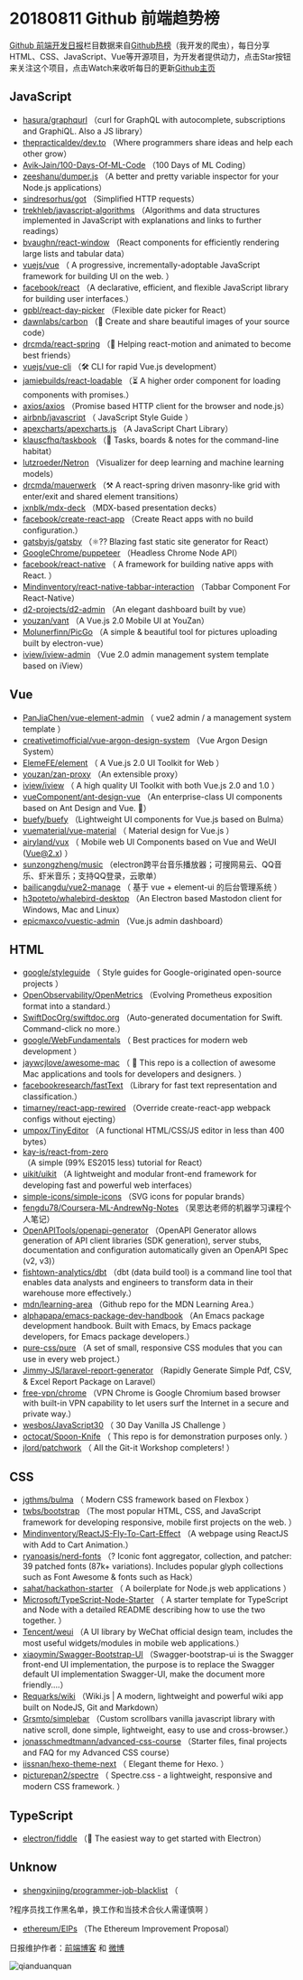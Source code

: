 # 20180811 Github 前端趋势榜

[Github 前端开发日报](http://caibaojian.com/c/news)栏目数据来自[Github热榜](http://news.caibaojian.com/)（我开发的爬虫），每日分享HTML、CSS、JavaScript、Vue等开源项目，为开发者提供动力，点击Star按钮来关注这个项目，点击Watch来收听每日的更新[Github主页](https://github.com/kujian/githubTrending)
## JavaScript

* [hasura/graphqurl](https://github.com/hasura/graphqurl) （curl for GraphQL with autocomplete, subscriptions and GraphiQL. Also a JS library）
* [thepracticaldev/dev.to](https://github.com/thepracticaldev/dev.to) （Where programmers share ideas and help each other grow）
* [Avik-Jain/100-Days-Of-ML-Code](https://github.com/Avik-Jain/100-Days-Of-ML-Code) （100 Days of ML Coding）
* [zeeshanu/dumper.js](https://github.com/zeeshanu/dumper.js) （A better and pretty variable inspector for your Node.js applications）
* [sindresorhus/got](https://github.com/sindresorhus/got) （Simplified HTTP requests）
* [trekhleb/javascript-algorithms](https://github.com/trekhleb/javascript-algorithms) （Algorithms and data structures implemented in JavaScript with explanations and links to further readings）
* [bvaughn/react-window](https://github.com/bvaughn/react-window) （React components for efficiently rendering large lists and tabular data）
* [vuejs/vue](https://github.com/vuejs/vue) （
        A progressive, incrementally-adoptable JavaScript framework for building UI on the web.
      ）
* [facebook/react](https://github.com/facebook/react) （A declarative, efficient, and flexible JavaScript library for building user interfaces.）
* [gpbl/react-day-picker](https://github.com/gpbl/react-day-picker) （Flexible date picker for React）
* [dawnlabs/carbon](https://github.com/dawnlabs/carbon) （🎨 Create and share beautiful images of your source code）
* [drcmda/react-spring](https://github.com/drcmda/react-spring) （🙌 Helping react-motion and animated to become best friends）
* [vuejs/vue-cli](https://github.com/vuejs/vue-cli) （🛠️ CLI for rapid Vue.js development）
* [jamiebuilds/react-loadable](https://github.com/jamiebuilds/react-loadable) （⏳ A higher order component for loading components with promises.）
* [axios/axios](https://github.com/axios/axios) （Promise based HTTP client for the browser and node.js）
* [airbnb/javascript](https://github.com/airbnb/javascript) （
        JavaScript Style Guide
      ）
* [apexcharts/apexcharts.js](https://github.com/apexcharts/apexcharts.js) （A JavaScript Chart Library）
* [klauscfhq/taskbook](https://github.com/klauscfhq/taskbook) （📓 Tasks, boards &amp; notes for the command-line habitat）
* [lutzroeder/Netron](https://github.com/lutzroeder/Netron) （Visualizer for deep learning and machine learning models）
* [drcmda/mauerwerk](https://github.com/drcmda/mauerwerk) （⚒ A react-spring driven masonry-like grid with enter/exit and shared element transitions）
* [jxnblk/mdx-deck](https://github.com/jxnblk/mdx-deck) （MDX-based presentation decks）
* [facebook/create-react-app](https://github.com/facebook/create-react-app) （Create React apps with no build configuration.）
* [gatsbyjs/gatsby](https://github.com/gatsbyjs/gatsby) （⚛️?? Blazing fast static site generator for React）
* [GoogleChrome/puppeteer](https://github.com/GoogleChrome/puppeteer) （Headless Chrome Node API）
* [facebook/react-native](https://github.com/facebook/react) （
        A framework for building native apps with React.
      ）
* [Mindinventory/react-native-tabbar-interaction](https://github.com/Mindinventory/react-native-tabbar-interaction) （Tabbar Component For React-Native）
* [d2-projects/d2-admin](https://github.com/d2-projects/d2-admin) （An elegant dashboard built by vue）
* [youzan/vant](https://github.com/youzan/vant) （A Vue.js 2.0 Mobile UI at YouZan）
* [Molunerfinn/PicGo](https://github.com/Molunerfinn/PicGo) （A simple &amp; beautiful tool for pictures uploading built by electron-vue）
* [iview/iview-admin](https://github.com/iview/iview-admin) （Vue 2.0 admin management system template based on iView）

## Vue

* [PanJiaChen/vue-element-admin](https://github.com/PanJiaChen/vue-element-admin) （
        vue2 admin / a management system template
      ）
* [creativetimofficial/vue-argon-design-system](https://github.com/creativetimofficial/vue-argon-design-system) （Vue Argon Design System）
* [ElemeFE/element](https://github.com/ElemeFE/element) （
        A Vue.js 2.0 UI Toolkit for Web
      ）
* [youzan/zan-proxy](https://github.com/youzan/zan-proxy) （An extensible proxy）
* [iview/iview](https://github.com/iview/iview) （
        A high quality UI Toolkit with both Vue.js 2.0 and 1.0
      ）
* [vueComponent/ant-design-vue](https://github.com/vueComponent/ant-design-vue) （An enterprise-class UI components based on Ant Design and Vue. 🐜）
* [buefy/buefy](https://github.com/buefy/buefy) （Lightweight UI components for Vue.js based on Bulma）
* [vuematerial/vue-material](https://github.com/vuematerial/vue-material) （
        Material design for Vue.js
      ）
* [airyland/vux](https://github.com/airyland/vux) （
        Mobile web UI Components based on Vue and WeUI (Vue@2.x)
      ）
* [sunzongzheng/music](https://github.com/sunzongzheng/music) （electron跨平台音乐播放器；可搜网易云、QQ音乐、虾米音乐；支持QQ登录，云歌单）
* [bailicangdu/vue2-manage](https://github.com/bailicangdu/vue2-manage) （
        基于 vue + element-ui 的后台管理系统
      ）
* [h3poteto/whalebird-desktop](https://github.com/h3poteto/whalebird-desktop) （An Electron based Mastodon client for Windows, Mac and Linux）
* [epicmaxco/vuestic-admin](https://github.com/epicmaxco/vuestic-admin) （Vue.js admin dashboard）

## HTML

* [google/styleguide](https://github.com/google/styleguide) （
        Style guides for Google-originated open-source projects
      ）
* [OpenObservability/OpenMetrics](https://github.com/OpenObservability/OpenMetrics) （Evolving Prometheus exposition format into a standard.）
* [SwiftDocOrg/swiftdoc.org](https://github.com/SwiftDocOrg/swiftdoc.org) （Auto-generated documentation for Swift. Command-click no more.）
* [google/WebFundamentals](https://github.com/google/WebFundamentals) （
        Best practices for modern web development
      ）
* [jaywcjlove/awesome-mac](https://github.com/jaywcjlove/awesome-mac) （
         This repo is a collection of awesome Mac applications and tools for developers and designers.
      ）
* [facebookresearch/fastText](https://github.com/facebookresearch/fastText) （Library for fast text representation and classification.）
* [timarney/react-app-rewired](https://github.com/timarney/react-app-rewired) （Override create-react-app webpack configs without ejecting）
* [umpox/TinyEditor](https://github.com/umpox/TinyEditor) （A functional HTML/CSS/JS editor in less than 400 bytes）
* [kay-is/react-from-zero](https://github.com/kay-is/react-from-zero) （A simple (99% ES2015 less) tutorial for React）
* [uikit/uikit](https://github.com/uikit/uikit) （A lightweight and modular front-end framework for developing fast and powerful web interfaces）
* [simple-icons/simple-icons](https://github.com/simple-icons/simple-icons) （SVG icons for popular brands）
* [fengdu78/Coursera-ML-AndrewNg-Notes](https://github.com/fengdu78/Coursera-ML-AndrewNg-Notes) （吴恩达老师的机器学习课程个人笔记）
* [OpenAPITools/openapi-generator](https://github.com/OpenAPITools/openapi-generator) （OpenAPI Generator allows generation of API client libraries (SDK generation), server stubs, documentation and configuration automatically given an OpenAPI Spec (v2, v3)）
* [fishtown-analytics/dbt](https://github.com/fishtown-analytics/dbt) （dbt (data build tool) is a command line tool that enables data analysts and engineers to transform data in their warehouse more effectively.）
* [mdn/learning-area](https://github.com/mdn/learning-area) （Github repo for the MDN Learning Area.）
* [alphapapa/emacs-package-dev-handbook](https://github.com/alphapapa/emacs-package-dev-handbook) （An Emacs package development handbook. Built with Emacs, by Emacs package developers, for Emacs package developers.）
* [pure-css/pure](https://github.com/pure-css/pure) （A set of small, responsive CSS modules that you can use in every web project.）
* [Jimmy-JS/laravel-report-generator](https://github.com/Jimmy-JS/laravel-report-generator) （Rapidly Generate Simple Pdf, CSV, &amp; Excel Report Package on Laravel）
* [free-vpn/chrome](https://github.com/free-vpn/chrome) （VPN Chrome is Google Chromium based browser with built-in VPN capability to let users surf the Internet in a secure and private way.）
* [wesbos/JavaScript30](https://github.com/wesbos/JavaScript30) （
        30 Day Vanilla JS Challenge
      ）
* [octocat/Spoon-Knife](https://github.com/octocat/Spoon-Knife) （
        This repo is for demonstration purposes only.
      ）
* [jlord/patchwork](https://github.com/jlord/patchwork) （
        All the Git-it Workshop completers! 
      ）

## CSS

* [jgthms/bulma](https://github.com/jgthms/bulma) （
        Modern CSS framework based on Flexbox
      ）
* [twbs/bootstrap](https://github.com/twbs/bootstrap) （The most popular HTML, CSS, and JavaScript framework for developing responsive, mobile first projects on the web.
      ）
* [Mindinventory/ReactJS-Fly-To-Cart-Effect](https://github.com/Mindinventory/ReactJS-Fly-To-Cart-Effect) （A webpage using ReactJS with Add to Cart Animation.）
* [ryanoasis/nerd-fonts](https://github.com/ryanoasis/nerd-fonts) （? Iconic font aggregator, collection, and patcher: 39 patched fonts (87k+ variations). Includes popular glyph collections such as Font Awesome &amp; fonts such as Hack）
* [sahat/hackathon-starter](https://github.com/sahat/hackathon-starter) （
        A boilerplate for Node.js web applications
      ）
* [Microsoft/TypeScript-Node-Starter](https://github.com/Microsoft/TypeScript-Node-Starter) （
        A starter template for TypeScript and Node with a detailed README describing how to use the two together.
      ）
* [Tencent/weui](https://github.com/Tencent/weui) （A UI library by WeChat official design team, includes the most useful widgets/modules in mobile web applications.）
* [xiaoymin/Swagger-Bootstrap-UI](https://github.com/xiaoymin/Swagger-Bootstrap-UI) （Swagger-bootstrap-ui is the Swagger front-end UI implementation, the purpose is to replace the Swagger default UI implementation Swagger-UI, make the document more friendly....）
* [Requarks/wiki](https://github.com/Requarks/wiki) （Wiki.js | A modern, lightweight and powerful wiki app built on NodeJS, Git and Markdown）
* [Grsmto/simplebar](https://github.com/Grsmto/simplebar) （Custom scrollbars vanilla javascript library with native scroll, done simple, lightweight, easy to use and cross-browser.）
* [jonasschmedtmann/advanced-css-course](https://github.com/jonasschmedtmann/advanced-css-course) （Starter files, final projects and FAQ for my Advanced CSS course）
* [iissnan/hexo-theme-next](https://github.com/iissnan/hexo-theme-next) （
        Elegant theme for Hexo. 
      ）
* [picturepan2/spectre](https://github.com/picturepan2/spectre) （
        Spectre.css - a lightweight, responsive and modern CSS framework.
      ）

## TypeScript

* [electron/fiddle](https://github.com/electron/fiddle) （🚀 The easiest way to get started with Electron）

## Unknow

* [shengxinjing/programmer-job-blacklist](https://github.com/shengxinjing/programmer-job-blacklist) （
        
?程序员找工作黑名单，换工作和当技术合伙人需谨慎啊
      ）
* [ethereum/EIPs](https://github.com/ethereum/EIPs) （The Ethereum Improvement Proposal）


日报维护作者：[前端博客](http://caibaojian.com/) 和 [微博](http://caibaojian.com/go/weibo)

![qianduanquan](https://user-images.githubusercontent.com/3055447/38468989-651132ac-3b80-11e8-8e6b-15122322a9d7.png)